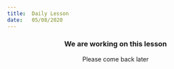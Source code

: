 ```yaml
---
title:  Daily Lesson
date:   05/08/2020
---
```


### <center>We are working on this lesson</center>
<center>Please come back later</center>